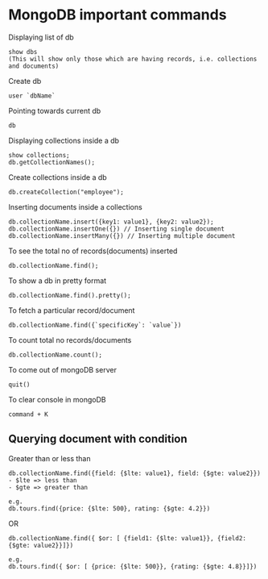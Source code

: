 MongoDB important commands
===========================

Displaying list of db
```
show dbs
(This will show only those which are having records, i.e. collections and documents)
```

Create db
```
user `dbName`
```

Pointing towards current db
```
db
```

Displaying collections inside a db
```
show collections;
db.getCollectionNames();
```

Create collections inside a db
```
db.createCollection("employee");
```

Inserting documents inside a collections
```
db.collectionName.insert({key1: value1}, {key2: value2});
db.collectionName.insertOne({}) // Inserting single document
db.collectionName.insertMany({}) // Inserting multiple document

```

To see the total no of records(documents) inserted
```
db.collectionName.find();

```

To show a db in pretty format
```
db.collectionName.find().pretty();

```

To fetch a particular record/document
```
db.collectionName.find({`specificKey`: `value`})

```

To count total no records/documents
```
db.collectionName.count();

```

To come out of mongoDB server
```
quit()

```

To clear console in mongoDB
```
command + K

```

Querying document with condition
--------------------------------------

Greater than or less than
```
db.collectionName.find({field: {$lte: value1}, field: {$gte: value2}})
- $lte => less than
- $gte => greater than

e.g.
db.tours.find({price: {$lte: 500}, rating: {$gte: 4.2}})

```

OR
```
db.collectionName.find({ $or: [ {field1: {$lte: value1}}, {field2: {$gte: value2}}]})

e.g.
db.tours.find({ $or: [ {price: {$lte: 500}}, {rating: {$gte: 4.8}}]})

```